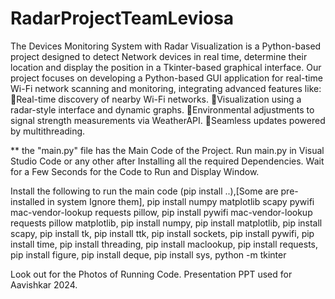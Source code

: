 # RadarProjectTeamLeviosa
The Devices Monitoring System with Radar Visualization is a Python-based project designed to detect Network devices in real time, determine their location and display the position in a Tkinter-based graphical interface.
Our project focuses on developing a Python-based GUI application for real-time Wi-Fi network scanning and monitoring, integrating advanced features like:
🔸Real-time discovery of nearby Wi-Fi networks.
🔸Visualization using a radar-style interface and dynamic graphs.
🔸Environmental adjustments to signal strength measurements via WeatherAPI.
🔸Seamless updates powered by multithreading.

** the "main.py" file has the Main Code of the Project. Run main.py in Visual Studio Code or any other after Installing all the required Dependencies. Wait for a Few Seconds for the Code to Run and Display Window.

Install the following to run the main code (pip install ..),[Some are pre-installed in system Ignore them],
pip install numpy matplotlib scapy pywifi mac-vendor-lookup requests pillow,
pip install pywifi mac-vendor-lookup requests pillow matplotlib,
pip install numpy,
pip install matplotlib,
pip install scapy,
pip install tk,
pip install ttk,
pip install sockets,
pip install pywifi,
pip install time,
pip install threading,
pip install maclookup,
pip install requests,
pip install figure,
pip install deque,
pip install sys,
python -m tkinter


Look out for the Photos of Running Code.
Presentation PPT used for Aavishkar 2024.
